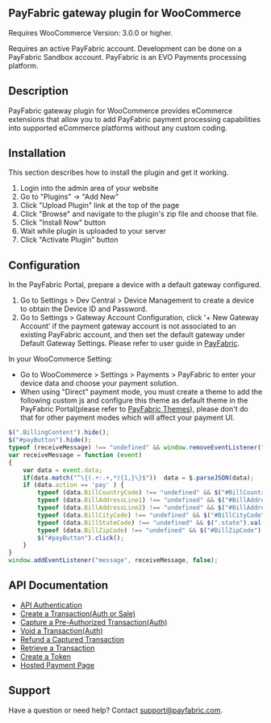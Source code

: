 ## PayFabric gateway plugin for WooCommerce 
Requires WooCommerce Version: 3.0.0 or higher.

Requires an active PayFabric account. Development can be done on a PayFabric Sandbox account. PayFabric is an EVO Payments processing platform.

## Description 
PayFabric gateway plugin for WooCommerce provides eCommerce extensions that allow you to add PayFabric payment processing capabilities into supported eCommerce platforms without any custom coding.

## Installation 

This section describes how to install the plugin and get it working.

1. Login into the admin area of your website
2. Go to "Plugins" -> "Add New"
3. Click "Upload Plugin" link at the top of the page
4. Click "Browse" and navigate to the plugin's zip file and choose that file.
5. Click "Install Now" button
6. Wait while plugin is uploaded to your server
7. Click "Activate Plugin" button

## Configuration
In the PayFabric Portal, prepare a device with a default gateway configured.
1. Go to Settings > Dev Central > Device Management to create a device to obtain the Device ID and Password.
2. Go to Settings > Gateway Account Configuration, click '+ New Gateway Account' if the payment gateway account is not associated to an existing PayFabric account, and then set the default gateway under Default Gateway Settings.
Please refer to user guide in [PayFabric](https://github.com/PayFabric/Portal/blob/master/PayFabric/README.md "PayFabric").

In your WooCommerce Setting:
* Go to WooCommerce > Settings > Payments > PayFabric to enter your device data and choose your payment solution.
* When using "Direct" payment mode, you must create a theme to add the following custom js and configure this theme as default theme in the PayFabric Portal(please refer to [PayFabric Themes](https://github.com/PayFabric/Portal/blob/master/PayFabric/Sections/Themes.md "Themes")), please don't do that for other payment modes which will affect your payment UI.
```javascript
$(".BillingContent").hide();
$("#payButton").hide();
typeof (receiveMessage) !== "undefined" && window.removeEventListener("message", receiveMessage, false);
var receiveMessage = function (event)
{
    var data = event.data;
    if(data.match("^\{(.+:.+,*){1,}\}$"))  data = $.parseJSON(data);
    if (data.action == 'pay' ) {
        typeof (data.BillCountryCode) !== "undefined" && $("#BillCountryCode").val($("#BillCountryCode").find("option[value^=" + data.BillCountryCode + "]").val()).trigger('change');
        typeof (data.BillAddressLine1) !== "undefined" && $("#BillAddressLine1").val(data.BillAddressLine1);
        typeof (data.BillAddressLine2) !== "undefined" && $("#BillAddressLine2").val(data.BillAddressLine2);
        typeof (data.BillCityCode) !== "undefined" && $("#BillCityCode").val(data.BillCityCode);
        typeof (data.BillStateCode) !== "undefined" && $(".state").val($("#BillStateCode").find("option[value^=" + data.BillStateCode + "]").val() || data.BillStateCode);
        typeof (data.BillZipCode) !== "undefined" && $("#BillZipCode").val(data.BillZipCode);
        $("#payButton").click();
    }
}
window.addEventListener("message", receiveMessage, false);
```

## API Documentation
* [API Authentication](sections/Authentication.md)
* [Create a Transaction(Auth or Sale)](sections/Transactions.md)
* [Capture a Pre-Authorized Transaction(Auth)](sections/Capture.md)
* [Void a Transaction(Auth)](sections/Void.md)
* [Refund a Captured Transaction](sections/Refund.md)
* [Retrieve a Transaction](sections/Retrieve.md)
* [Create a Token](sections/Token.md)
* [Hosted Payment Page](sections/PaymentPage.md)

## Support    
Have a question or need help? Contact support@payfabric.com. 
